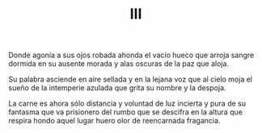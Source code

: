 ﻿---
title: III
categories:
- 111 sonetos
---

Donde agonía a sus ojos robada 
ahonda el vacío hueco que arroja 
sangre dormida en su ausente morada 
y alas oscuras de la paz que aloja. 

Su palabra asciende en aire sellada 
y en la lejana voz que al cielo moja 
el sueño de la intemperie azulada 
que grita su nombre y la despoja. 

La carne es ahora sólo distancia 
y voluntad de luz incierta y pura 
de su fantasma que va prisionero 
del rumbo que se descifra en la altura 
que respira hondo aquel lugar huero 
olor de reencarnada fragancia.
